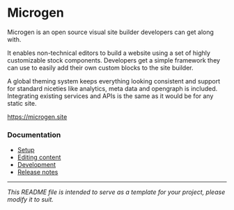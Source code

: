 # Microgen


Microgen is an open source visual site builder developers can get along with.

It enables non-technical editors to build a website using a set of highly customizable stock components. Developers get a simple framework they can use to easily add their own custom blocks to the site builder.

A global theming system keeps everything looking consistent and support for standard niceties like analytics, meta data and opengraph is included. Integrating existing services and APIs is the same as it would be for any static site.

https://microgen.site

### Documentation

- [Setup](docs/SETUP.md)
- [Editing content](docs/EDITING.md)
- [Development](docs/DEVELOPMENT.md)
- [Release notes](docs/RELEASE_NOTES.md)

---
*This README file is intended to serve as a template for your project, please modify it to suit.*
